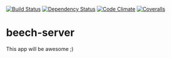 [![Build Status](https://secure.travis-ci.org/pjambet/beech-server.png?branch=master)](https://next.travis-ci.org/pjambet/beech-server) [![Dependency Status](https://gemnasium.com/pjambet/beech-server.png)](https://gemnasium.com/pjambet/beech-server) [![Code Climate](https://codeclimate.com/badge.png)](https://codeclimate.com/github/pjambet/beech-server) [![Coveralls](https://coveralls.io/repos/pjambet/beech-server/badge.png?branch=master)](https://coveralls.io/r/pjambet/beech-server)

beech-server
============

This app will be awesome ;)

